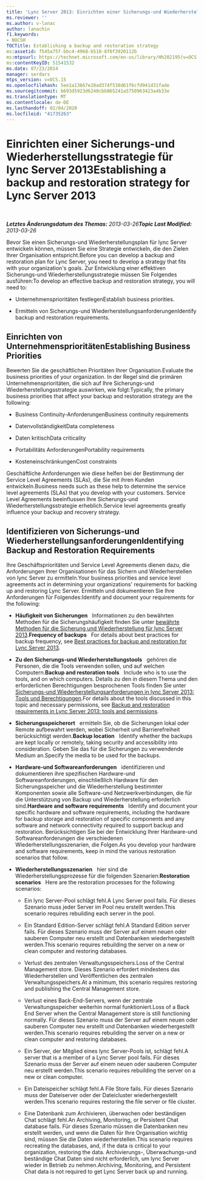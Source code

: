 ```yaml
---
title: 'Lync Server 2013: Einrichten einer Sicherungs-und Wiederherstellungsstrategie'
ms.reviewer: ''
ms.author: v-lanac
author: lanachin
f1.keywords:
- NOCSH
TOCTitle: Establishing a backup and restoration strategy
ms:assetid: f545a75f-bbc4-4968-b510-8f6f3920112b
ms:mtpsurl: https://technet.microsoft.com/en-us/library/Hh202195(v=OCS.15)
ms:contentKeyID: 51541532
ms.date: 07/23/2014
manager: serdars
mtps_version: v=OCS.15
ms.openlocfilehash: 5ee1a13667e28ad374f538d61f6cfd941d31fade
ms.sourcegitcommit: b693d5923d6240cbb865241a5750963423a4b33e
ms.translationtype: MT
ms.contentlocale: de-DE
ms.lasthandoff: 02/04/2020
ms.locfileid: "41735263"
---
```

<div data-xmlns="http://www.w3.org/1999/xhtml">

<div class="topic" data-xmlns="http://www.w3.org/1999/xhtml" data-msxsl="urn:schemas-microsoft-com:xslt" data-cs="http://msdn.microsoft.com/en-us/">

<div data-asp="http://msdn2.microsoft.com/asp">

# <a name="establishing-a-backup-and-restoration-strategy-for-lync-server-2013"></a><span data-ttu-id="26eaa-102">Einrichten einer Sicherungs-und Wiederherstellungsstrategie für lync Server 2013</span><span class="sxs-lookup"><span data-stu-id="26eaa-102">Establishing a backup and restoration strategy for Lync Server 2013</span></span>

</div>

<div id="mainSection">

<div id="mainBody">

<span> </span>

<span data-ttu-id="26eaa-103">_**Letztes Änderungsdatum des Themas:** 2013-03-26_</span><span class="sxs-lookup"><span data-stu-id="26eaa-103">_**Topic Last Modified:** 2013-03-26_</span></span>

<span data-ttu-id="26eaa-104">Bevor Sie einen Sicherungs-und Wiederherstellungsplan für lync Server entwickeln können, müssen Sie eine Strategie entwickeln, die den Zielen Ihrer Organisation entspricht.</span><span class="sxs-lookup"><span data-stu-id="26eaa-104">Before you can develop a backup and restoration plan for Lync Server, you need to develop a strategy that fits with your organization's goals.</span></span> <span data-ttu-id="26eaa-105">Zur Entwicklung einer effektiven Sicherungs-und Wiederherstellungsstrategie müssen Sie Folgendes ausführen:</span><span class="sxs-lookup"><span data-stu-id="26eaa-105">To develop an effective backup and restoration strategy, you will need to:</span></span>

  - <span data-ttu-id="26eaa-106">Unternehmensprioritäten festlegen</span><span class="sxs-lookup"><span data-stu-id="26eaa-106">Establish business priorities.</span></span>

  - <span data-ttu-id="26eaa-107">Ermitteln von Sicherungs-und Wiederherstellungsanforderungen</span><span class="sxs-lookup"><span data-stu-id="26eaa-107">Identify backup and restoration requirements.</span></span>

<div>

## <a name="establishing-business-priorities"></a><span data-ttu-id="26eaa-108">Einrichten von Unternehmensprioritäten</span><span class="sxs-lookup"><span data-stu-id="26eaa-108">Establishing Business Priorities</span></span>

<span data-ttu-id="26eaa-109">Bewerten Sie die geschäftlichen Prioritäten Ihrer Organisation.</span><span class="sxs-lookup"><span data-stu-id="26eaa-109">Evaluate the business priorities of your organization.</span></span> <span data-ttu-id="26eaa-110">In der Regel sind die primären Unternehmensprioritäten, die sich auf Ihre Sicherungs-und Wiederherstellungsstrategie auswirken, wie folgt:</span><span class="sxs-lookup"><span data-stu-id="26eaa-110">Typically, the primary business priorities that affect your backup and restoration strategy are the following:</span></span>

  - <span data-ttu-id="26eaa-111">Business Continuity-Anforderungen</span><span class="sxs-lookup"><span data-stu-id="26eaa-111">Business continuity requirements</span></span>

  - <span data-ttu-id="26eaa-112">Datenvollständigkeit</span><span class="sxs-lookup"><span data-stu-id="26eaa-112">Data completeness</span></span>

  - <span data-ttu-id="26eaa-113">Daten kritisch</span><span class="sxs-lookup"><span data-stu-id="26eaa-113">Data criticality</span></span>

  - <span data-ttu-id="26eaa-114">Portabilitäts Anforderungen</span><span class="sxs-lookup"><span data-stu-id="26eaa-114">Portability requirements</span></span>

  - <span data-ttu-id="26eaa-115">Kosteneinschränkungen</span><span class="sxs-lookup"><span data-stu-id="26eaa-115">Cost constraints</span></span>

<span data-ttu-id="26eaa-116">Geschäftliche Anforderungen wie diese helfen bei der Bestimmung der Service Level Agreements (SLAs), die Sie mit ihren Kunden entwickeln.</span><span class="sxs-lookup"><span data-stu-id="26eaa-116">Business needs such as these help to determine the service level agreements (SLAs) that you develop with your customers.</span></span> <span data-ttu-id="26eaa-117">Service Level Agreements beeinflussen Ihre Sicherungs-und Wiederherstellungsstrategie erheblich.</span><span class="sxs-lookup"><span data-stu-id="26eaa-117">Service level agreements greatly influence your backup and recovery strategy.</span></span>

</div>

<div>

## <a name="identifying-backup-and-restoration-requirements"></a><span data-ttu-id="26eaa-118">Identifizieren von Sicherungs-und Wiederherstellungsanforderungen</span><span class="sxs-lookup"><span data-stu-id="26eaa-118">Identifying Backup and Restoration Requirements</span></span>

<span data-ttu-id="26eaa-119">Ihre Geschäftsprioritäten und Service Level Agreements dienen dazu, die Anforderungen Ihrer Organisationen für das Sichern und Wiederherstellen von lync Server zu ermitteln.</span><span class="sxs-lookup"><span data-stu-id="26eaa-119">Your business priorities and service level agreements act in determining your organizations' requirements for backing up and restoring Lync Server.</span></span> <span data-ttu-id="26eaa-120">Ermitteln und dokumentieren Sie Ihre Anforderungen für Folgendes:</span><span class="sxs-lookup"><span data-stu-id="26eaa-120">Identify and document your requirements for the following:</span></span>

  - <span data-ttu-id="26eaa-121">**Häufigkeit von Sicherungen**   Informationen zu den bewährten Methoden für die Sicherungshäufigkeit finden Sie unter [bewährte Methoden für die Sicherung und Wiederherstellung für lync Server 2013](lync-server-2013-best-practices-for-backup-and-restoration.md).</span><span class="sxs-lookup"><span data-stu-id="26eaa-121">**Frequency of backups**   For details about best practices for backup frequency, see [Best practices for backup and restoration for Lync Server 2013](lync-server-2013-best-practices-for-backup-and-restoration.md).</span></span>

  - <span data-ttu-id="26eaa-122">**Zu den Sicherungs-und Wiederherstellungstools**   gehören die Personen, die die Tools verwenden sollen, und auf welchen Computern.</span><span class="sxs-lookup"><span data-stu-id="26eaa-122">**Backup and restoration tools**   Include who is to use the tools, and on which computers.</span></span> <span data-ttu-id="26eaa-123">Details zu den in diesem Thema und den erforderlichen Berechtigungen besprochenen Tools finden Sie unter [Sicherungs-und Wiederherstellungsanforderungen in lync Server 2013: Tools und Berechtigungen](lync-server-2013-backup-and-restoration-requirements-tools-and-permissions.md).</span><span class="sxs-lookup"><span data-stu-id="26eaa-123">For details about the tools discussed in this topic and necessary permissions, see [Backup and restoration requirements in Lync Server 2013: tools and permissions](lync-server-2013-backup-and-restoration-requirements-tools-and-permissions.md).</span></span>

  - <span data-ttu-id="26eaa-124">**Sicherungsspeicherort**   ermitteln Sie, ob die Sicherungen lokal oder Remote aufbewahrt werden, wobei Sicherheit und Barrierefreiheit berücksichtigt werden.</span><span class="sxs-lookup"><span data-stu-id="26eaa-124">**Backup location**   Identify whether the backups are kept locally or remotely, taking security and accessibility into consideration.</span></span> <span data-ttu-id="26eaa-125">Geben Sie das für die Sicherungen zu verwendende Medium an.</span><span class="sxs-lookup"><span data-stu-id="26eaa-125">Specify the media to be used for the backups.</span></span>

  - <span data-ttu-id="26eaa-126">**Hardware-und Softwareanforderungen**   identifizieren und dokumentieren ihre spezifischen Hardware-und Softwareanforderungen, einschließlich Hardware für den Sicherungsspeicher und die Wiederherstellung bestimmter Komponenten sowie alle Software-und Netzwerkverbindungen, die für die Unterstützung von Backup und Wiederherstellung erforderlich sind.</span><span class="sxs-lookup"><span data-stu-id="26eaa-126">**Hardware and software requirements**   Identify and document your specific hardware and software requirements, including the hardware for backup storage and restoration of specific components and any software and network connectivity required to support backup and restoration.</span></span> <span data-ttu-id="26eaa-127">Berücksichtigen Sie bei der Entwicklung Ihrer Hardware-und Softwareanforderungen die verschiedenen Wiederherstellungsszenarien, die Folgen.</span><span class="sxs-lookup"><span data-stu-id="26eaa-127">As you develop your hardware and software requirements, keep in mind the various restoration scenarios that follow.</span></span>

  - <span data-ttu-id="26eaa-128">**Wiederherstellungsszenarien**   hier sind die Wiederherstellungsprozesse für die folgenden Szenarien:</span><span class="sxs-lookup"><span data-stu-id="26eaa-128">**Restoration scenarios**   Here are the restoration processes for the following scenarios:</span></span>
    
      - <span data-ttu-id="26eaa-129">Ein lync Server-Pool schlägt fehl.</span><span class="sxs-lookup"><span data-stu-id="26eaa-129">A Lync Server pool fails.</span></span> <span data-ttu-id="26eaa-130">Für dieses Szenario muss jeder Server im Pool neu erstellt werden.</span><span class="sxs-lookup"><span data-stu-id="26eaa-130">This scenario requires rebuilding each server in the pool.</span></span>
    
      - <span data-ttu-id="26eaa-131">Ein Standard Edition-Server schlägt fehl.</span><span class="sxs-lookup"><span data-stu-id="26eaa-131">A Standard Edition server fails.</span></span> <span data-ttu-id="26eaa-132">Für dieses Szenario muss der Server auf einem neuen oder sauberen Computer neu erstellt und Datenbanken wiederhergestellt werden.</span><span class="sxs-lookup"><span data-stu-id="26eaa-132">This scenario requires rebuilding the server on a new or clean computer and restoring databases.</span></span>
    
      - <span data-ttu-id="26eaa-133">Verlust des zentralen Verwaltungsspeichers.</span><span class="sxs-lookup"><span data-stu-id="26eaa-133">Loss of the Central Management store.</span></span> <span data-ttu-id="26eaa-134">Dieses Szenario erfordert mindestens das Wiederherstellen und Veröffentlichen des zentralen Verwaltungsspeichers.</span><span class="sxs-lookup"><span data-stu-id="26eaa-134">At a minimum, this scenario requires restoring and publishing the Central Management store.</span></span>
    
      - <span data-ttu-id="26eaa-135">Verlust eines Back-End-Servers, wenn der zentrale Verwaltungsspeicher weiterhin normal funktioniert.</span><span class="sxs-lookup"><span data-stu-id="26eaa-135">Loss of a Back End Server when the Central Management store is still functioning normally.</span></span> <span data-ttu-id="26eaa-136">Für dieses Szenario muss der Server auf einem neuen oder sauberen Computer neu erstellt und Datenbanken wiederhergestellt werden.</span><span class="sxs-lookup"><span data-stu-id="26eaa-136">This scenario requires rebuilding the server on a new or clean computer and restoring databases.</span></span>
    
      - <span data-ttu-id="26eaa-137">Ein Server, der Mitglied eines lync Server-Pools ist, schlägt fehl.</span><span class="sxs-lookup"><span data-stu-id="26eaa-137">A server that is a member of a Lync Server pool fails.</span></span> <span data-ttu-id="26eaa-138">Für dieses Szenario muss der Server auf einem neuen oder sauberen Computer neu erstellt werden.</span><span class="sxs-lookup"><span data-stu-id="26eaa-138">This scenario requires rebuilding the server on a new or clean computer.</span></span>
    
      - <span data-ttu-id="26eaa-139">Ein Dateispeicher schlägt fehl.</span><span class="sxs-lookup"><span data-stu-id="26eaa-139">A File Store fails.</span></span> <span data-ttu-id="26eaa-140">Für dieses Szenario muss der Dateiserver oder der Dateicluster wiederhergestellt werden.</span><span class="sxs-lookup"><span data-stu-id="26eaa-140">This scenario requires restoring the file server or file cluster.</span></span>
    
      - <span data-ttu-id="26eaa-141">Eine Datenbank zum Archivieren, überwachen oder beständigen Chat schlägt fehl.</span><span class="sxs-lookup"><span data-stu-id="26eaa-141">An Archiving, Monitoring, or Persistent Chat database fails.</span></span> <span data-ttu-id="26eaa-142">Für dieses Szenario müssen die Datenbanken neu erstellt werden, und wenn die Daten für Ihre Organisation wichtig sind, müssen Sie die Daten wiederherstellen.</span><span class="sxs-lookup"><span data-stu-id="26eaa-142">This scenario requires recreating the databases, and, if the data is critical to your organization, restoring the data.</span></span> <span data-ttu-id="26eaa-143">Archivierungs-, Überwachungs-und beständige Chat Daten sind nicht erforderlich, um lync Server wieder in Betrieb zu nehmen.</span><span class="sxs-lookup"><span data-stu-id="26eaa-143">Archiving, Monitoring, and Persistent Chat data is not required to get Lync Server back up and running.</span></span>

</div>

</div>

<span> </span>

</div>

</div>

</div>

